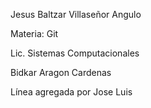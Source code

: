 Jesus Baltzar Villaseñor Angulo

Materia: Git

Lic. Sistemas Computacionales

Bidkar Aragon Cardenas

Línea agregada por Jose Luis
